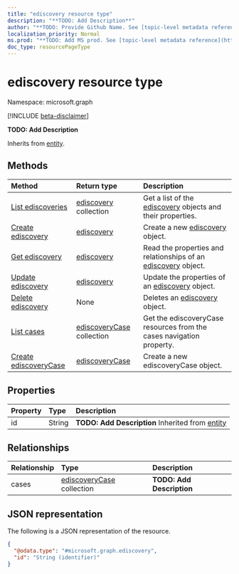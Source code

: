 ```yaml
---
title: "ediscovery resource type"
description: "**TODO: Add Description**"
author: "**TODO: Provide Github Name. See [topic-level metadata reference](https://msgo.azurewebsites.net/add/document/guidelines/metadata.html#topic-level-metadata)**"
localization_priority: Normal
ms.prod: "**TODO: Add MS prod. See [topic-level metadata reference](https://msgo.azurewebsites.net/add/document/guidelines/metadata.html#topic-level-metadata)**"
doc_type: resourcePageType
---
```


# ediscovery resource type

Namespace: microsoft.graph

[!INCLUDE [beta-disclaimer](../../includes/beta-disclaimer.md)]

**TODO: Add Description**


Inherits from [entity](../resources/entity.md).

## Methods
|Method|Return type|Description|
|:---|:---|:---|
|[List ediscoveries](../api/ediscovery-list.md)|[ediscovery](../resources/ediscovery.md) collection|Get a list of the [ediscovery](../resources/ediscovery.md) objects and their properties.|
|[Create ediscovery](../api/ediscovery-create.md)|[ediscovery](../resources/ediscovery.md)|Create a new [ediscovery](../resources/ediscovery.md) object.|
|[Get ediscovery](../api/ediscovery-get.md)|[ediscovery](../resources/ediscovery.md)|Read the properties and relationships of an [ediscovery](../resources/ediscovery.md) object.|
|[Update ediscovery](../api/ediscovery-update.md)|[ediscovery](../resources/ediscovery.md)|Update the properties of an [ediscovery](../resources/ediscovery.md) object.|
|[Delete ediscovery](../api/ediscovery-delete.md)|None|Deletes an [ediscovery](../resources/ediscovery.md) object.|
|[List cases](../api/ediscovery-list-cases.md)|[ediscoveryCase](../resources/ediscoverycase.md) collection|Get the ediscoveryCase resources from the cases navigation property.|
|[Create ediscoveryCase](../api/ediscovery-post-cases.md)|[ediscoveryCase](../resources/ediscoverycase.md)|Create a new ediscoveryCase object.|

## Properties
|Property|Type|Description|
|:---|:---|:---|
|id|String|**TODO: Add Description** Inherited from [entity](../resources/entity.md)|

## Relationships
|Relationship|Type|Description|
|:---|:---|:---|
|cases|[ediscoveryCase](../resources/ediscoverycase.md) collection|**TODO: Add Description**|

## JSON representation
The following is a JSON representation of the resource.
<!-- {
  "blockType": "resource",
  "keyProperty": "id",
  "@odata.type": "microsoft.graph.ediscovery",
  "baseType": "microsoft.graph.entity",
  "openType": false
}
-->
``` json
{
  "@odata.type": "#microsoft.graph.ediscovery",
  "id": "String (identifier)"
}
```

